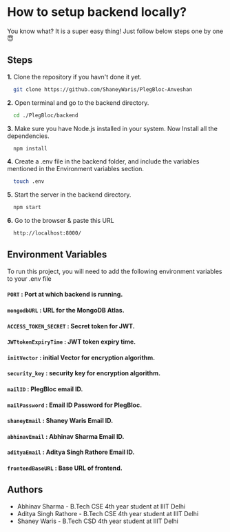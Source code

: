 # How to setup backend locally?

You know what? It is a super easy thing! Just follow below steps one by one 😇

## Steps

**1.** Clone the repository if you havn't done it yet.

```bash
  git clone https://github.com/ShaneyWaris/PlegBloc-Anveshan
```

**2.** Open terminal and go to the backend directory.

```bash
  cd ./PlegBloc/backend
```

**3.** Make sure you have Node.js installed in your system. Now Install all the dependencies.

```bash
  npm install
```

**4.** Create a .env file in the backend folder, and include the variables mentioned in the Environment variables section.

```bash
  touch .env
```

**5.** Start the server in the backend directory.

```bash
  npm start
```

**6.** Go to the browser & paste this URL

```bash
  http://localhost:8000/
```

## Environment Variables

To run this project, you will need to add the following environment variables to your .env file

#### `PORT` : Port at which backend is running.

#### `mongodbURL` : URL for the MongoDB Atlas.

#### `ACCESS_TOKEN_SECRET` : Secret token for JWT.

#### `JWTtokenExpiryTime` : JWT token expiry time.

#### `initVector` : initial Vector for encryption algorithm.

#### `security_key` : security key for encryption algorithm.

#### `mailID` : PlegBloc email ID.

#### `mailPassword` : Email ID Password for PlegBloc.

#### `shaneyEmail` : Shaney Waris Email ID.

#### `abhinavEmail` : Abhinav Sharma Email ID.

#### `adityaEmail` : Aditya Singh Rathore Email ID.

#### `frontendBaseURL` : Base URL of frontend.

## Authors

-   Abhinav Sharma - B.Tech CSE 4th year student at IIIT Delhi
-   Aditya Singh Rathore - B.Tech CSE 4th year student at IIIT Delhi
-   Shaney Waris - B.Tech CSD 4th year student at IIIT Delhi
